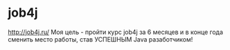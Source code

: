 # job4j
http://job4j.ru/
Моя цель - пройти курс job4j за 6 месяцев и в конце года сменить место работы, став УСПЕШНЫМ Java разаботчиком!

